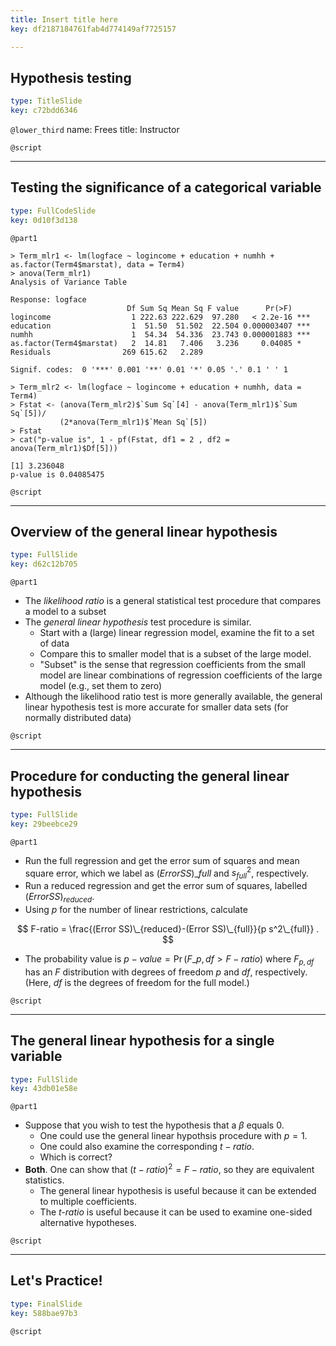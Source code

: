 ```yaml
---
title: Insert title here
key: df2187184761fab4d774149af7725157

---
```

## Hypothesis testing

```yaml
type: TitleSlide
key: c72bdd6346
```





`@lower_third`
name: Frees
title: Instructor

`@script`




---
## Testing the significance of a categorical variable

```yaml
type: FullCodeSlide
key: 0d10f3d138
```

`@part1`
```
> Term_mlr1 <- lm(logface ~ logincome + education + numhh + as.factor(Term4$marstat), data = Term4)
> anova(Term_mlr1)
Analysis of Variance Table

Response: logface
                          Df Sum Sq Mean Sq F value      Pr(>F)    
logincome                  1 222.63 222.629  97.280   < 2.2e-16 ***
education                  1  51.50  51.502  22.504 0.000003407 ***
numhh                      1  54.34  54.336  23.743 0.000001883 ***
as.factor(Term4$marstat)   2  14.81   7.406   3.236     0.04085 *  
Residuals                269 615.62   2.289                        

Signif. codes:  0 '***' 0.001 '**' 0.01 '*' 0.05 '.' 0.1 ' ' 1

> Term_mlr2 <- lm(logface ~ logincome + education + numhh, data = Term4)
> Fstat <- (anova(Term_mlr2)$`Sum Sq`[4] - anova(Term_mlr1)$`Sum Sq`[5])/
           (2*anova(Term_mlr1)$`Mean Sq`[5])
> Fstat
> cat("p-value is", 1 - pf(Fstat, df1 = 2 , df2 = anova(Term_mlr1)$Df[5]))

[1] 3.236048
p-value is 0.04085475

```





`@script`




---
## Overview of the general linear hypothesis

```yaml
type: FullSlide
key: d62c12b705
```

`@part1`
- The *likelihood ratio* is a general statistical test procedure that compares a model to a subset
- The *general linear hypothesis* test procedure is similar.
    - Start with a (large) linear regression model, examine the fit to a set of data
    - Compare this to smaller model that is a subset of the large model.
    - "Subset" is the sense that regression coefficients from the small model are linear combinations of regression coefficients of the large model (e.g., set them to zero)
- Although the likelihood ratio test is more generally available, the general linear hypothesis test is more accurate for smaller data sets (for normally distributed data)





`@script`




---
## Procedure for conducting the general linear hypothesis

```yaml
type: FullSlide
key: 29beebce29
```

`@part1`
- Run the full regression and get the error sum of squares and mean square error, which we label as $(Error SS)\_{full}$ and $s^2_{full}$, respectively.
- Run a reduced regression and get the error sum of squares, labelled $(Error SS)_{reduced}$.
- Using $p$ for the number of linear restrictions, calculate

$$
F-ratio = \frac{(Error SS)\_{reduced}-(Error SS)\_{full}}{p s^2\_{full}} .
$$
- The probability value is $p-value = \Pr(F\_{p,df} > F-ratio)$ where $F_{p,df}$ has an *F* distribution with  degrees of freedom *p* and  *df*, respectively. (Here, *df* is the degrees of freedom for the full model.)





`@script`




---
## The general linear hypothesis for a single variable

```yaml
type: FullSlide
key: 43db01e58e
```

`@part1`
- Suppose that you wish to test the hypothesis that a $\beta$ equals 0.
    - One could use the general linear hypothsis procedure with $p=1$.
    - One could also examine the corresponding $t-ratio$.
    - Which is correct?
-  **Both**. One can show that $(t-ratio)^2 = F-ratio$, so they are equivalent statistics.
    - The general linear hypothesis is useful because it can be extended to multiple coefficients.
    - The *t-ratio* is useful because it can be used to examine one-sided alternative hypotheses.





`@script`




---
## Let's Practice!

```yaml
type: FinalSlide
key: 588bae97b3
```






`@script`



